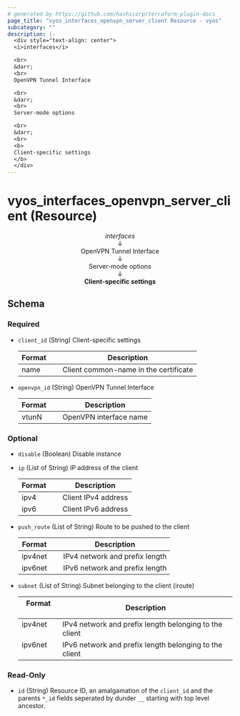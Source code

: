 ```yaml
---
# generated by https://github.com/hashicorp/terraform-plugin-docs
page_title: "vyos_interfaces_openvpn_server_client Resource - vyos"
subcategory: ""
description: |-
  <div style="text-align: center">
  <i>interfaces</i>

  <br>
  &darr;
  <br>
  OpenVPN Tunnel Interface

  <br>
  &darr;
  <br>
  Server-mode options

  <br>
  &darr;
  <br>
  <b>
  Client-specific settings
  </b>
  </div>
---
```


# vyos_interfaces_openvpn_server_client (Resource)

<div style="text-align: center">
<i>interfaces</i>

<br>
&darr;
<br>
OpenVPN Tunnel Interface

<br>
&darr;
<br>
Server-mode options

<br>
&darr;
<br>
<b>
Client-specific settings
</b>
</div>



<!-- schema generated by tfplugindocs -->
## Schema

### Required

- `client_id` (String) Client-specific settings

    |  Format &emsp; | Description  |
    |----------|---------------|
    |  name  &emsp; |  Client common-name in the certificate  |
- `openvpn_id` (String) OpenVPN Tunnel Interface

    |  Format &emsp; | Description  |
    |----------|---------------|
    |  vtunN  &emsp; |  OpenVPN interface name  |

### Optional

- `disable` (Boolean) Disable instance
- `ip` (List of String) IP address of the client

    |  Format &emsp; | Description  |
    |----------|---------------|
    |  ipv4  &emsp; |  Client IPv4 address  |
    |  ipv6  &emsp; |  Client IPv6 address  |
- `push_route` (List of String) Route to be pushed to the client

    |  Format &emsp; | Description  |
    |----------|---------------|
    |  ipv4net  &emsp; |  IPv4 network and prefix length  |
    |  ipv6net  &emsp; |  IPv6 network and prefix length  |
- `subnet` (List of String) Subnet belonging to the client (iroute)

    |  Format &emsp; | Description  |
    |----------|---------------|
    |  ipv4net  &emsp; |  IPv4 network and prefix length belonging to the client  |
    |  ipv6net  &emsp; |  IPv6 network and prefix length belonging to the client  |

### Read-Only

- `id` (String) Resource ID, an amalgamation of the `client_id` and the parents `*_id` fields seperated by dunder `__` starting with top level ancestor.
